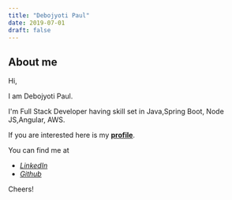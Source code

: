 ```yaml
---
title: "Debojyoti Paul"
date: 2019-07-01
draft: false
---
```



## About me
Hi,

I am Debojyoti Paul.

I'm Full Stack Developer having skill set in Java,Spring Boot, Node JS,Angular, AWS.

If you are interested here is my [**profile**](https://debojyoti11.github.io).

You can find me at

 - [*LinkedIn*](https://www.linkedin.com/in/debojyoti11)
 - [*Github*](https://github.com/debojyoti11)
 

Cheers!
